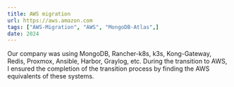 ```yaml
---
title: AWS migration
url: https://aws.amazon.com
tags: ["AWS-Migration", "AWS", "MongoDB-Atlas",]
date: 2024
---
```


Our company was using MongoDB, Rancher-k8s, k3s, Kong-Gateway, Redis, Proxmox, Ansible, Harbor, Graylog, etc. During the transition to AWS, I ensured the completion of the transition process by finding the AWS equivalents of these systems.
